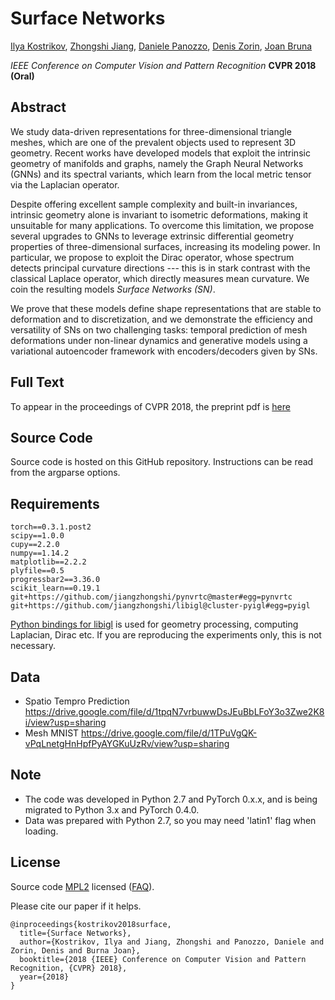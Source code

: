 # Surface Networks

[Ilya Kostrikov](https://scholar.google.com/citations?user=PTS2AOgAAAAJ&hl=en), 
[Zhongshi Jiang](https://cs.nyu.edu/~zhongshi), 
[Daniele Panozzo](https://cs.nyu.edu/~panozzo), 
[Denis Zorin](http://mrl.nyu.edu/~dzorin/), 
[Joan Bruna](https://cims.nyu.edu/~bruna/)

*IEEE Conference on Computer Vision and Pattern Recognition* **CVPR 2018** 
**(Oral)**

## Abstract
We study data-driven representations 
for three-dimensional triangle meshes, which are one of the prevalent objects used to represent 3D geometry. 
Recent works have developed models
that exploit the intrinsic geometry of manifolds and graphs, 
namely the Graph Neural Networks (GNNs) and its spectral variants, 
which learn from the local metric tensor via the Laplacian operator. 

Despite offering excellent sample complexity and built-in invariances,
intrinsic geometry alone is invariant to isometric deformations, making it unsuitable for  many applications.
To overcome this limitation,
we propose several upgrades to GNNs 
to leverage extrinsic differential geometry properties 
 of three-dimensional surfaces, increasing its modeling power. 
 In particular, we propose to exploit the Dirac operator, whose spectrum detects principal curvature directions --- this is in stark contrast with the classical Laplace 
 operator, which directly measures mean curvature. We coin the 
 resulting models *Surface Networks (SN)*.

We prove that these models define shape representations that are stable to deformation and to discretization, and we demonstrate the efficiency and versatility of SNs on 
 two
 challenging tasks: temporal prediction of mesh deformations
 under non-linear dynamics and generative models using 
 a variational autoencoder framework with encoders/decoders
 given by SNs.

 ## Full Text
 To appear in the proceedings of CVPR 2018, the preprint pdf is [here](https://cs.nyu.edu/~zhongshi/files/SurfaceNetworks.pdf)
 
 ## Source Code
 Source code is hosted on this GitHub repository. Instructions can be read from the argparse options. 

 ## Requirements
 ```
torch==0.3.1.post2
scipy==1.0.0
cupy==2.2.0
numpy==1.14.2
matplotlib==2.2.2
plyfile==0.5
progressbar2==3.36.0
scikit_learn==0.19.1
git+https://github.com/jiangzhongshi/pynvrtc@master#egg=pynvrtc
git+https://github.com/jiangzhongshi/libigl@cluster-pyigl#egg=pyigl
 ```
[Python bindings for libigl](https://github.com/libigl/libigl/tree/master/python) is used for geometry processing, computing Laplacian, Dirac etc. If you are reproducing the experiments only, this is not necessary.

## Data
* Spatio Tempro Prediction https://drive.google.com/file/d/1tpqN7vrbuwwDsJEuBbLFoY3o3Zwe2K8i/view?usp=sharing
* Mesh MNIST https://drive.google.com/file/d/1TPuVgQK-vPqLnetgHnHpfPyAYGKuUzRv/view?usp=sharing

## Note
* The code was developed in Python 2.7 and PyTorch 0.x.x, and is being migrated to Python 3.x and PyTorch 0.4.0.
* Data was prepared with Python 2.7, so you may need 'latin1' flag when loading.

## License
Source code [MPL2](http://www.mozilla.org/MPL/2.0/) licensed
([FAQ](http://www.mozilla.org/MPL/2.0/FAQ.html)). 

Please cite our paper if it helps.

```
@inproceedings{kostrikov2018surface,
  title={Surface Networks},
  author={Kostrikov, Ilya and Jiang, Zhongshi and Panozzo, Daniele and Zorin, Denis and Burna Joan},
  booktitle={2018 {IEEE} Conference on Computer Vision and Pattern Recognition, {CVPR} 2018},
  year={2018}
}
```
